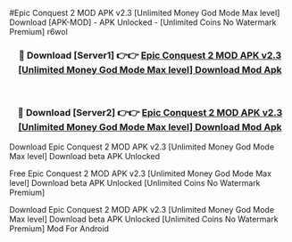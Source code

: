 #Epic Conquest 2 MOD APK v2.3 [Unlimited Money God Mode Max level] Download [APK-MOD] - APK Unlocked - [Unlimited Coins No Watermark Premium] r6wol



<div align="center">

<h3>🔴 Download [Server1] 👉👉 <a href="https://momento.my/?title=Epic_Conquest_2_MOD_APK_v2.3_[Unlimited_Money_God_Mode_Max_level]_Download">Epic Conquest 2 MOD APK v2.3 [Unlimited Money God Mode Max level] Download Mod Apk</a></h3><br>

<h3>🔴 Download [Server2] 👉👉 <a href="https://momento.my/?title=Epic_Conquest_2_MOD_APK_v2.3_[Unlimited_Money_God_Mode_Max_level]_Download">Epic Conquest 2 MOD APK v2.3 [Unlimited Money God Mode Max level] Download Mod Apk</a></h3>
</div>



Download Epic Conquest 2 MOD APK v2.3 [Unlimited Money God Mode Max level] Download beta APK Unlocked

Free Epic Conquest 2 MOD APK v2.3 [Unlimited Money God Mode Max level] Download beta APK Unlocked [Unlimited Coins No Watermark Premium]

Download Epic Conquest 2 MOD APK v2.3 [Unlimited Money God Mode Max level] Download beta APK Unlocked [Unlimited Coins No Watermark Premium] Mod For Android
